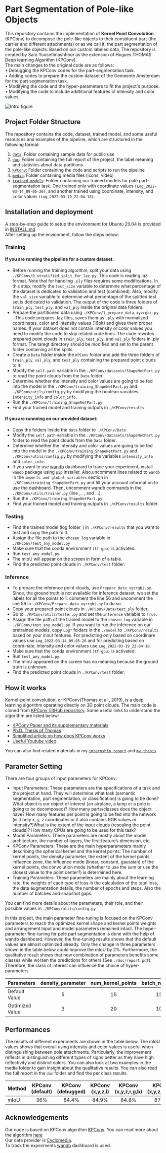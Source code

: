 # Part Segmentation of Pole-like Objects

This repository contains the implementation of **Kernel Point Convolution** (KPConv) to decompose the pole-like objects to their constituent part (the carrier and different attachments) or as we call it, the part segmentation of the pole-like objects. Based on our custom labeled data, 
The repository is created by Sara Yousefimashhoor as the extension of Hugues THOMAS Deep learning Algorithm (KPConv). <br />
The main changes to the original code are as follows:<br />
•	Debugging the KPConv codes for the part-segmentation task.<br />
•	Adding codes to prepare the custom dataset of the Gemeente Amsterdam for the part segmentation task.<br />
•	Modifying the code and the hyper-parameters to fit the project's purpose.<br />
•	Modifying the code to include addtitional features of intensity and color values.<br />



![Intro figure](https://github.com/Amsterdam-Internships/Pole-Part-Segmentation/blob/master/media/Picture1.png)


## Project Folder Structure
The repository contains the code, dataset, trained model, and some useful resources and examples of the pipeline, which are structured in the following format:

1) [`data`](./data): Folder containing sample data for public use
2) [`doc`](./doc): Folder containing the full report of the project, the label meaning and statistics about data partitions. 
3) [`KPConv`](./KPConv): Folder containing the code and scripts to run the pipeline
4) [`media`](./media): Folder containing media files (icons, video)
5) [`trained_models`](./trained_models): Folder containing our trained models for pole part-segmentation task. One trained only with coordinate values `(Log_2022-03-14_09-05-26)`, and another trained using  coordinate, intensity, and color values `(Log_2022-03-19_22-04-18)`. 


## Installation and deployment 

A step-by-step guide to setup the environment for Ubuntu 20.04 is provided in [INSTALL.md](./INSTALL.md). <br />
After setting up the envionment, follow the steps below: <br />

### Training

#### If you are running the pipeline for a custom dataset:  <br />

* Before running the training algorithm, split your data using `./KPConv/0_stratified_split_for_laz.py`. This code is reading laz format. Note that for handling `.ply` files requires some modifications. In this step, modify the `test_size` variable to determine what percentage of the dataset is dedicated to validation and test (combined). Also, modify the `val_size` variable to determine what percentage of the splitted test set is dedicated to validation. The output of the code is three folders of `train_ply`, `test_ply`, and `val_ply` inside the original data folders.
* Prepare the partitioned data using `./KPConv/1_prepare_data_xyzrgbi.py` . This code prepares .laz files, saves them as `.ply` with normalized coordinates, color and intensity values (16bit) and gives them proper names. If your dataset does not contain intensity or color values you need to modify the code to skip related code lines.  The code rewrites prepared point clouds in `train_ply`, `test_ply`, and `val_ply` folders in .ply format. The taregt directory should be modified and set to the parent folder containing all the splits. 
* Create a `Data` folder inside the `KPConv` folder and add the three folders of `train_ply`, `val_ply`, and `test_ply` containing the prepared point clouds to it.
* Modify the `self.path` variable in the `./KPConv/datasets/ShapeNetPart.py` to read the point clouds from the `Data` folder.
* Determine whether the intensity and color values are going to be fed into the model in the `./KPConv/training_ShapeNetPart.py` and `./KPConv/utils/config.py` by modifying the boolean variables `intensity_info` and `color_info`.
* Run the `./KPConv/training_ShapeNetPart.py`
* Find your trained model and training outputs in `./KPConv/results`

#### If you are runnning on our provided dataset: <br />

* Copy the folders inside the `data` folder to `./KPConv/Data`
* Modify the `self.path` variable in the `./KPConv/datasets/ShapeNetPart.py` folder to read the point clouds from the `Data` folder.
* Determine whether the intensity and color values are going to be fed into the model in the `./KPConv/training_ShapeNetPart.py` and `./KPConv/utils/config.py` by modifying the variables `intensity_info` and `color_info`.
* If you want to use [wandb](https://wandb.ai/home) dashboard to trace your experiment, install `wandb` package using `pip` installer. Also,uncomment lines related to `wandb` in the `imports and global variables` section in `./KPConv/training_ShapeNetPart.py` and fill your account information to use the dashboard. Then, uncomment wandb commands in the `./KPConv/utils/trainer.py` (line ,.. , and ...).
* Run the `./KPConv/training_ShapeNetPart.py`
* Find your trained model and training outputs in `./KPConv/results` folder.

### Testing
* Find the trained model (log folder_) in `./KPConv/results` that you want to test and copy the path to it.
* Assign the file path to the `chosen_log` variable in `./KPConv/test_any_model.py`
* Make sure that the conda environment `(tf-gpu)` is activated.
* Run `test_any_model.py`.
* The mIoU will appear on the screen in form of a table.
* Find the predicted point clouds in `./KPConv/test` folder.

### Inference
* To prepare the inference point clouds, use `Prepare_data_xyzrgbi.py`. Since, the ground truth is not available for inference dataset, we set the labels for all the points to 1. comment the line 56 and uncomment the line 59 in `./KPConv/Prepare_data_xyzrgbi.py` to do so.
* Copy your prepared point clouds in `./KPConv/Data/test_ply` folder. 
* Go to `./KPConv/utils/tester.py` and set the `inference` variable to `True`.
* Assign the file path of the trained model to the `chosen_log` variable in `./KPConv/test_any_model.py`. If you want to run the inference on our pretrained models, copy `Log*` folders in the `./model` to `./KPConv/results` based on your inout features. For predicting only based on coordinare values use `Log_2022-03-14_09-05-26` and for predicting based on coordinate, intensity and color values use `Log_2022-03-19_22-04-18`. 
* Make sure that the conda environment `(tf-gpu)` is activated.
* Run `test_any_model.py`. 
* The mIoU appeared on the screen has no meaning because the ground truth is unknown.  
* Find the predicted point clouds in `./KPConv/test` folder.

## How it works
Kernel-point convolution, or KPConv(Thomas et al., 2019), is a deep learning algorithm operating directly on 3D point clouds. The main code is cloned from [KPConv GitHub repository](https://github.com/HuguesTHOMAS/KPConv). Some useful links to understand the algorithm are listed below:
* [KPConv Paper and its supplementary materials](https://arxiv.org/abs/1904.08889) 
* [Ph.D. Thesis of Thomas](https://pastel.archives-ouvertes.fr/tel-02458455/file/2019PSLEM048_archivage.pdf)
* [Simplified article on how does KPConv works](https://liorhirsch.hashnode.dev/kpconv-how-does-it-work) 
* [Useful Youtube video](https://www.youtube.com/watch?v=TvXj6RdxHfs) 

You can also find related materials in my [`internship report`](./doc/report.pdf) and [`my thesis`](http://essay.utwente.nl/91777/1/Yousefimashhoor_MA_ITC.pdf)

## Parameter Setting 
There are four groups of input parameters for KPConv:<br />
* Input Parameters: These parameters are the specifications of a task and the project at hand. They will determine what task (semantic segmentation, part segmentation, or classification) is going to be done? What object is our object of interest (an airplane, a lamp or a pole is going to be decomposed)? How many parts/classes does the object have? How many features per point is going to be fed into the network (is it only x, y, z coordinates or it also contains RGB values or intensity?)What is the extent of the input clouds (rescaling the point clouds)? How many CPUs are going to be used for this task?
* Model Parameters: These parameters are mostly about the model architecture, the number of layers, the first feature’s dimension, etc. 
* KPConv Parameters: These are the main hyperparameters mainly describing the spherical kernel and the kernel points. The number of kernel points, the density parameter, the extent of the kernel points influence zone, the influence mode (linear, constant, gaussian) of the kernel points, the convolution mode (whether to use the sum or use the closest value to the point center?) is determined here. 
* Training Parameters: These parameters are mainly about the learning rate, the weights of each type of loss in the calculation of the total loss, the data augmentation details, the number of epochs and steps. Also the number of batches and snapshot gaps. <br />

You can find more details about the parameters, their role, and their possible values in `./KPConv/utils/config.py`<br />

In this project, the main parameter fine-tuning is focused on the KPConv parameters to reach the optimized kernel shape and kernel points weights and arrangement.Input and model parameters remained intact. The hyper-parameter fine-tuning for pole part segmentation is done with the help of wandb dashboard. However, the fine-tuning results shows that the default values are almost optimized already. Only the change in three parameters shown in the table below could improve the mIoU by 2%.  Furthermore, the qualitative result shows that new combination of parameters benefits some classes while worsen the predictions for others (See `./doc/report.pdf`). Therefore, the class of interest can influence the choice of hyper-parameters. <br />

| Parameters | density_parameter | num_kernel_points | batch_number | mIoU |
| :--- | :---: | :---: | :---: | :---: |
| Default Value | 5|  15 |  15  | 87.5% |
| Optimized Value | 3 | 20  |  10 | 89.5% |


## Performances

The results of different experiments are shown in the table below. The mIoU values shows that overall using intensity and color values is useful when distinguishing between pole attachments. Particularly, the improvement reflects in distinguishing different types of signs better as they have high reflectivity and distinct colors. You can also look at two examples in the media folder to gain insight about the qualitative results.  You can also read the full report in the `doc` folder and find the per class results. 

| Method | KPConv (default) | KPConv (debugged) | KPConv (x,y,z,i) |  KPConv (x,y,z,r,g,b) | KPConv (x,y,z,r,g,b,i) |
| :--- | :---: | :---: | :---: | :---: | :---: |
| mIoU | 36% |  84.4%  |  84.9%  |  84.8%  | 87.5% |


## Acknowledgements

Our code is based on KPConv algorithm [KPConv](https://github.com/HuguesTHOMAS/KPConv). You can read more about the algorithm [here](https://arxiv.org/abs/1904.08889) <br />
Our data provider is [Cyclomedia](https://www.cyclomedia.com/nl). <br />
To track the experiments [wandb](https://wandb.ai/home) dashboard is used. <br />



